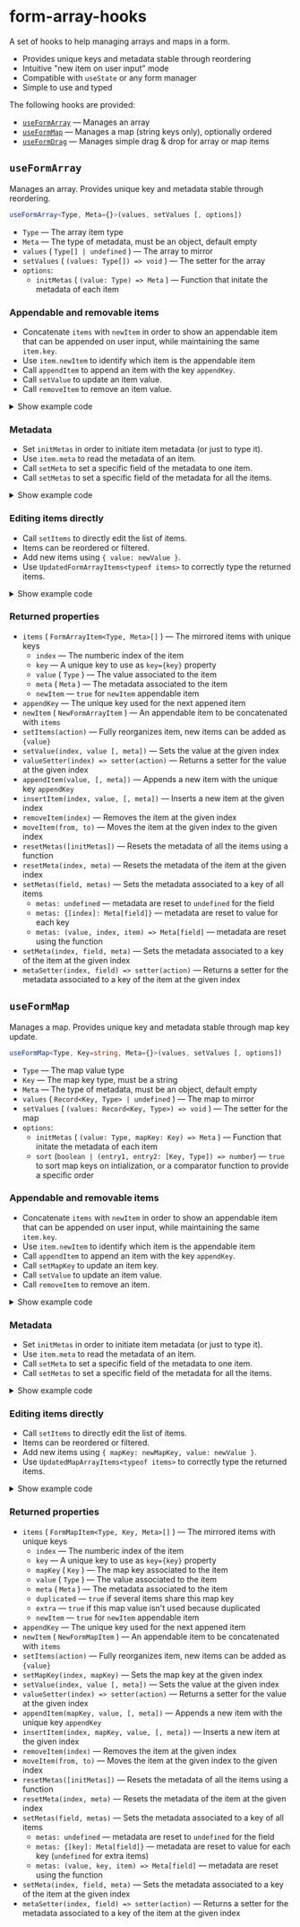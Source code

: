 # form-array-hooks

A set of hooks to help managing arrays and maps in a form.

- Provides unique keys and metadata stable through reordering
- Intuitive "new item on user input" mode
- Compatible with `useState` or any form manager
- Simple to use and typed

The following hooks are provided:

- [`useFormArray`](#useformarray) — Manages an array
- [`useFormMap`](#useformmap) — Manages a map (string keys only), optionally ordered
- [`useFormDrag`](#useformdrag) — Manages simple drag & drop for array or map items

## `useFormArray`

Manages an array. Provides unique key and metadata stable through reordering.

```ts
useFormArray<Type, Meta={}>(values, setValues [, options])
```

- `Type` — The array item type
- `Meta` — The type of metadata, must be an object, default empty
- `values` ( `Type[] | undefined` ) — The array to mirror
- `setValues` ( `(values: Type[]) => void` ) — The setter for the array
- `options`:
  - `initMetas` ( `(value: Type) => Meta` ) — Function that initate the metadata of each item

### Appendable and removable items

- Concatenate `items` with `newItem` in order to show an appendable item that can be appended on user input, while maintaining the same `item.key`.
- Use `item.newItem` to identify which item is the appendable item
- Call `appendItem` to append an item with the key `appendKey`.
- Call `setValue` to update an item value.
- Call `removeItem` to remove an item value.

<details>
<summary>Show example code</summary>

```tsx
function DataForm() {
	type Data = { name: string; value: string }
	const [data, setData] = useState<Data[]>([])

	const array = useFormArray(data, setData)

	return (
		<>
			{[...array.items, array.newItem].map(({ index, key, value, newItem }) => (
				<fieldset key={key}>
					{newItem ? (
						<legend>New Item</legend>
					) : (
						<legend>
							Item ${index + 1}{" "}
							<button onClick={() => array.removeItem(index)}>Delete</button>
						</legend>
					)}
					{/* Also use this input to create a new item when user types */}
					<label>
						Name:{" "}
						<input
							value={value?.name ?? ""}
							onChange={({ target: { value: inputValue } }) =>
								newItem
									? inputValue &&
										array.appendItem({ name: inputValue, value: "" })
									: array.setValue(index, { ...value, name: inputValue })
							}
						/>
					</label>
					{/* Only display this input for existing items */}
					{!newItem && (
						<label>
							Value:{" "}
							<input
								value={value.value}
								onChange={({ target: { value: inputValue } }) =>
									array.setValue(index, { ...value, value: inputValue })
								}
								disabled={newItem}
							/>
						</label>
					)}
				</fieldset>
			))}
		</>
	)
}
```

</details>

### Metadata

- Set `initMetas` in order to initiate item metadata (or just to type it).
- Use `item.meta` to read the metadata of an item.
- Call `setMeta` to set a specific field of the metadata to one item.
- Call `setMetas` to set a specific field of the metadata for all the items.

<details>
<summary>Show example code</summary>

```tsx
type Data = {
	name: string
	option1?: boolean
	option2?: boolean
	option3?: boolean
}

function DataForm({
	data,
	setData,
	errors,
}: {
	data: Data[] | undefined
	setData: (data: Data[]) => void
	errors: Partial<Record<number, string>>
}) {
	const array = useFormArray(data, setData, {
		initMetas: (value): { error?: string; showOptions: boolean } => ({
			// On initialization, show the options if any option is checked
			showOptions: value.option1 || value.option2 || value.option3 || false,
		}),
	})

	useEffect(() => {
		array.setMetas("error", errors)
	}, [errors, array.setMetas])

	return (
		<>
			{[...array.items].map(({ index, key, value, meta }) => (
				<fieldset key={key}>
					<legend>Item ${index + 1}</legend>
					<label>
						Name:{" "}
						<input
							value={value.name}
							onChange={({ target: { value: inputValue } }) =>
								array.setValue(index, { ...value, name: inputValue })
							}
						/>
					</label>
					{/* Show the error if any */}
					{meta.error && <span className="error">{meta.error}</span>}
					{/* A foldable component to show the possible options */}
					<span
						onClick={() =>
							array.setMeta(index, "showOptions", !meta.showOptions)
						}
					>
						Show Options
					</span>
					<div style={meta.showOptions ? undefined : { display: "none" }}>
						{(["option1", "option2", "option3"] as const).map((field) => (
							<label key={field}>
								{field}:{" "}
								<input
									type="checkbox"
									checked={value[field] || false}
									onChange={({ target: { checked: inputChecked } }) =>
										array.setValue(index, { ...value, [field]: inputChecked })
									}
								/>
							</label>
						))}
					</div>
				</fieldset>
			))}
		</>
	)
}
```

</details>

### Editing items directly

- Call `setItems` to directly edit the list of items.
- Items can be reordered or filtered.
- Add new items using `{ value: newValue }`.
- Use `UpdatedFormArrayItems<typeof items>` to correctly type the returned items.

<details>
<summary>Show example code</summary>

```ts
function DataForm() {
	type Data = { name: string }
	type Meta = { error?: string }

	const [data, setData] = useState<Data[]>([])

	const array = useFormArray<Data, Meta>(data, setData)

	const sortItems = () =>
		array.setItems((items) =>
			items.sort((a, b) => a.value.name.localeCompare(b.value.name)),
		)

	const removeErrorItems = () =>
		array.setItems((items) => items.filter((item) => !item.meta.error))

	const addItems = (...names: string[]) =>
		array.setItems((items) => [
			...items,
			...names.map((name) => ({
				value: {
					name,
				},
			})),
		])

	const doubleItems = () =>
		array.setItems((items) => {
			const doubledItems: UpdatedFormArrayItems<typeof items> = []
			for (const item of items) {
				doubledItems.push(item, { value: item.value })
			}
			return doubledItems
		})
}
```

</details>

### Returned properties

- `items` ( `FormArrayItem<Type, Meta>[]` ) — The mirrored items with unique keys
  - `index` — The numberic index of the item
  - `key` — A unique key to use as `key={key}` property
  - `value` ( `Type` ) — The value associated to the item
  - `meta` ( `Meta` ) — The metadata associated to the item
  - `newItem` — `true` for `newItem` appendable item
- `appendKey` — The unique key used for the next appened item
- `newItem` ( `NewFormArrayItem` ) — An appendable item to be concatenated with `items`
- `setItems(action)` — Fully reorganizes item, new items can be added as `{value}`
- `setValue(index, value [, meta])` — Sets the value at the given index
- `valueSetter(index) => setter(action)` — Returns a setter for the value at the given index
- `appendItem(value, [, meta])` — Appends a new item with the unique key `appendKey`
- `insertItem(index, value, [, meta])` — Inserts a new item at the given index
- `removeItem(index)` — Removes the item at the given index
- `moveItem(from, to)` — Moves the item at the given index to the given index
- `resetMetas([initMetas])` — Resets the metadata of all the items using a function
- `resetMeta(index, meta)` — Resets the metadata of the item at the given index
- `setMetas(field, metas)` — Sets the metadata associated to a key of all items
  - `metas: undefined` — metadata are reset to `undefined` for the field
  - `metas: {[index]: Meta[field]}` — metadata are reset to value for each key
  - `metas: (value, index, item) => Meta[field]` — metadata are reset using the function
- `setMeta(index, field, meta)` — Sets the metadata associated to a key of the item at the given index
- `metaSetter(index, field) => setter(action)` — Returns a setter for the metadata associated to a key of the item at the given index

## `useFormMap`

Manages a map. Provides unique key and metadata stable through map key update.

```ts
useFormMap<Type, Key=string, Meta={}>(values, setValues [, options])
```

- `Type` — The map value type
- `Key` — The map key type, must be a string
- `Meta` — The type of metadata, must be an object, default empty
- `values` ( `Record<Key, Type> | undefined` ) — The map to mirror
- `setValues` ( `(values: Record<Key, Type>) => void` ) — The setter for the map
- `options`:
  - `initMetas` ( `(value: Type, mapKey: Key) => Meta` ) — Function that initate the metadata of each item
  - `sort` (`boolean | (entry1, entry2: [Key, Type]) => number`) — `true` to sort map keys on intialization, or a comparator function to provide a specific order

### Appendable and removable items

- Concatenate `items` with `newItem` in order to show an appendable item that can be appended on user input, while maintaining the same `item.key`.
- Use `item.newItem` to identify which item is the appendable item
- Call `appendItem` to append an item with the key `appendKey`.
- Call `setMapKey` to update an item key.
- Call `setValue` to update an item value.
- Call `removeItem` to remove an item.

<details>
<summary>Show example code</summary>

```tsx
function DataForm() {
	const [data, setData] = useState<Record<string, string>>({})

	const map = useFormMap(data, setData)

	return (
		<>
			{[...map.items, map.newItem].map(
				({ index, key, mapKey, value, newItem }) => (
					<fieldset key={key}>
						{newItem ? (
							<legend>New Item</legend>
						) : (
							<legend>
								Item ${index + 1}{" "}
								<button onClick={() => map.removeItem(index)}>Delete</button>
							</legend>
						)}
						{/* Also use this input to create a new item when user types */}
						<label>
							Name:{" "}
							<input
								value={mapKey ?? ""}
								onChange={({ target: { value: inputValue } }) =>
									newItem
										? inputValue && map.appendItem(inputValue, "")
										: map.setMapKey(index, inputValue)
								}
							/>
						</label>
						{/* Only display this input for existing items */}
						{!newItem && (
							<label>
								Value:{" "}
								<input
									value={value}
									onChange={({ target: { value: inputValue } }) =>
										map.setValue(index, inputValue)
									}
									disabled={newItem}
								/>
							</label>
						)}
					</fieldset>
				),
			)}
		</>
	)
}
```

</details>

### Metadata

- Set `initMetas` in order to initiate item metadata (or just to type it).
- Use `item.meta` to read the metadata of an item.
- Call `setMeta` to set a specific field of the metadata to one item.
- Call `setMetas` to set a specific field of the metadata for all the items.

<details>
<summary>Show example code</summary>

```tsx
type Data = {
	name: string
	option1?: boolean
	option2?: boolean
	option3?: boolean
}

function DataForm({
	data,
	setData,
	errors,
}: {
	data: Record<string, Data> | undefined
	setData: (data: Record<string, Data>) => void
	errors: Partial<Record<string, string>>
}) {
	const map = useFormMap(data, setData, {
		initMetas: (value): { error?: string; showOptions: boolean } => ({
			// On initialization, show the options if any option is checked
			showOptions: value.option1 || value.option2 || value.option3 || false,
		}),
	})

	useEffect(() => {
		map.setMetas("error", errors)
	}, [errors, map.setMetas])

	return (
		<>
			{[...map.items].map(({ index, key, value, meta, duplicated, extra }) => (
				<fieldset key={key} style={extra ? { opacity: 0.6 } : undefined}>
					<legend>Item ${index + 1}</legend>
					<label>
						Name:{" "}
						<input
							value={value.name}
							onChange={({ target: { value: inputValue } }) =>
								map.setValue(index, { ...value, name: inputValue })
							}
						/>
					</label>
					{/* Show the error if any */}
					{duplicated ||
						(meta.error && (
							<span className="error">
								{duplicated ? "duplicated item" : meta.error}
							</span>
						))}
					{/* A foldable component to show the possible options */}
					<span
						onClick={() => map.setMeta(index, "showOptions", !meta.showOptions)}
					>
						Show Options
					</span>
					<div style={meta.showOptions ? undefined : { display: "none" }}>
						{(["option1", "option2", "option3"] as const).map((field) => (
							<label key={field}>
								{field}:{" "}
								<input
									type="checkbox"
									checked={value[field] || false}
									onChange={({ target: { checked: inputChecked } }) =>
										map.setValue(index, { ...value, [field]: inputChecked })
									}
								/>
							</label>
						))}
					</div>
				</fieldset>
			))}
		</>
	)
}
```

</details>

### Editing items directly

- Call `setItems` to directly edit the list of items.
- Items can be reordered or filtered.
- Add new items using `{ mapKey: newMapKey, value: newValue }`.
- Use `UpdatedMapArrayItems<typeof items>` to correctly type the returned items.

<details>
<summary>Show example code</summary>

```ts
function DataForm() {
	type Meta = { error?: string }

	const [data, setData] = useState<Record<string, string>>({})

	const map = useFormMap<string, string, Meta>(data, setData)

	const sortItems = () =>
		map.setItems((items) =>
			items.sort((a, b) => a.mapKey.localeCompare(b.mapKey)),
		)

	const removeErrorItems = () =>
		map.setItems((items) => items.filter((item) => !item.meta.error))

	const addItems = (...names: string[]) =>
		map.setItems((items) => [
			...items,
			...names.map((name) => ({
				mapKey: name,
				value: name,
			})),
		])

	const doubleItems = () =>
		map.setItems((items) => {
			const doubledItems: UpdatedFormMapItems<typeof items> = []
			for (const item of items) {
				doubledItems.push(item, {
					mapKey: item.mapKey + "-doubled",
					value: item.value,
				})
			}
			return doubledItems
		})
}
```

</details>

### Returned properties

- `items` ( `FormMapItem<Type, Key, Meta>[]` ) — The mirrored items with unique keys
  - `index` — The numberic index of the item
  - `key` — A unique key to use as `key={key}` property
  - `mapKey` ( `Key` ) — The map key associated to the item
  - `value` ( `Type` ) — The value associated to the item
  - `meta` ( `Meta` ) — The metadata associated to the item
  - `duplicated` — `true` if several items share this map key
  - `extra` — `true` if this map value isn't used because duplicated
  - `newItem` — `true` for `newItem` appendable item
- `appendKey` — The unique key used for the next appened item
- `newItem` ( `NewFormMapItem` ) — An appendable item to be concatenated with `items`
- `setItems(action)` — Fully reorganizes item, new items can be added as `{value}`
- `setMapKey(index, mapKey)` — Sets the map key at the given index
- `setValue(index, value [, meta])` — Sets the value at the given index
- `valueSetter(index) => setter(action)` — Returns a setter for the value at the given index
- `appendItem(mapKey, value, [, meta])` — Appends a new item with the unique key `appendKey`
- `insertItem(index, mapKey, value, [, meta])` — Inserts a new item at the given index
- `removeItem(index)` — Removes the item at the given index
- `moveItem(from, to)` — Moves the item at the given index to the given index
- `resetMetas([initMetas])` — Resets the metadata of all the items using a function
- `resetMeta(index, meta)` — Resets the metadata of the item at the given index
- `setMetas(field, metas)` — Sets the metadata associated to a key of all items
  - `metas: undefined` — metadata are reset to `undefined` for the field
  - `metas: {[key]: Meta[field]}` — metadata are reset to value for each key (`undefined` for extra items)
  - `metas: (value, key, item) => Meta[field]` — metadata are reset using the function
- `setMeta(index, field, meta)` — Sets the metadata associated to a key of the item at the given index
- `metaSetter(index, field) => setter(action)` — Returns a setter for the metadata associated to a key of the item at the given index
